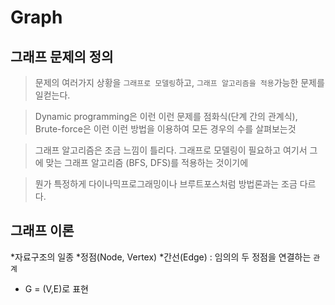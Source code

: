 # Graph

## 그래프 문제의 정의
> 문제의 여러가지 상황을 `그래프로 모델링`하고, `그래프 알고리즘을 적용`가능한 문제를 일컫는다.   

> Dynamic programming은 이런 이런 문제를 점화식(단계 간의 관계식), Brute-force은 이런 이런 방법을 이용하여 모든 경우의 수를 살펴보는것   

> 그래프 알고리즘은 조금 느낌이 틀리다. 그래프로 모델링이 필요하고 여기서 그에 맞는 그래프 알고리즘 (BFS, DFS)를 적용하는 것이기에

> 뭔가 특정하게 다이나믹프로그래밍이나 브루트포스처럼 방법론과는 조금 다르다.

## 그래프 이론
*자료구조의 일종
*정점(Node, Vertex)
*간선(Edge) : 임의의 두 정점을 연결하는 `관계`
* G = (V,E)로 표현
